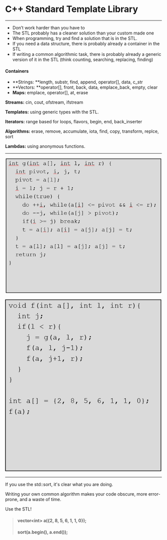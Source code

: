 # C++ Standard Template Library

---

* Don’t work harder than you have to
* The STL probably has a cleaner solution than your custom made one
* When programming, try and find a solution that is in the STL.
* If you need a data structure, there is probably already a container in the STL
* If writing a common algorithmic task, there is probably already a generic version of it in the STL \(think counting, searching, replacing, finding\)

#### Containers

* **Strings: **length, substr, find, append, operator\[\], data, c\_str
* **Vectors: **operator\[\], front, back, data, emplace\_back, empty, clear
* **Maps:** emplace, operator\[\], at, erase

**Streams:** cin, cout, ofstream, ifstream

**Templates:** using generic types with the STL.

**Iterators:** range based for loops, flavors, begin, end, back\_inserter

**Algorithms:** erase, remove, accumulate, iota, find, copy, transform, replce, sort

**Lambdas:** using anonymous functions.

---

![](/assets/30.PNG)

![](/assets/31.PNG)

---

If you use the std::sort, it's clear what you are doing.

Writing your own common algorithm makes your code obscure, more error-prone, and a waste of time.

Use the STL!

> #### vector&lt;int&gt; a\({2, 8, 5, 6, 1, 1, 0}\);
>
> #### sort\(a.begin\(\), a.end\(\)\);




